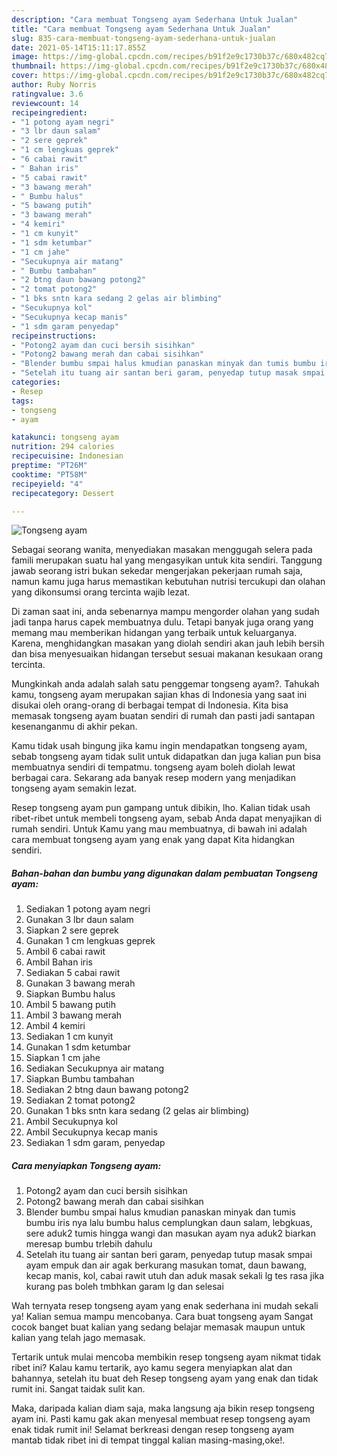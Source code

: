 ```yaml
---
description: "Cara membuat Tongseng ayam Sederhana Untuk Jualan"
title: "Cara membuat Tongseng ayam Sederhana Untuk Jualan"
slug: 835-cara-membuat-tongseng-ayam-sederhana-untuk-jualan
date: 2021-05-14T15:11:17.855Z
image: https://img-global.cpcdn.com/recipes/b91f2e9c1730b37c/680x482cq70/tongseng-ayam-foto-resep-utama.jpg
thumbnail: https://img-global.cpcdn.com/recipes/b91f2e9c1730b37c/680x482cq70/tongseng-ayam-foto-resep-utama.jpg
cover: https://img-global.cpcdn.com/recipes/b91f2e9c1730b37c/680x482cq70/tongseng-ayam-foto-resep-utama.jpg
author: Ruby Norris
ratingvalue: 3.6
reviewcount: 14
recipeingredient:
- "1 potong ayam negri"
- "3 lbr daun salam"
- "2 sere geprek"
- "1 cm lengkuas geprek"
- "6 cabai rawit"
- " Bahan iris"
- "5 cabai rawit"
- "3 bawang merah"
- " Bumbu halus"
- "5 bawang putih"
- "3 bawang merah"
- "4 kemiri"
- "1 cm kunyit"
- "1 sdm ketumbar"
- "1 cm jahe"
- "Secukupnya air matang"
- " Bumbu tambahan"
- "2 btng daun bawang potong2"
- "2 tomat potong2"
- "1 bks sntn kara sedang 2 gelas air blimbing"
- "Secukupnya kol"
- "Secukupnya kecap manis"
- "1 sdm garam penyedap"
recipeinstructions:
- "Potong2 ayam dan cuci bersih sisihkan"
- "Potong2 bawang merah dan cabai sisihkan"
- "Blender bumbu smpai halus kmudian panaskan minyak dan tumis bumbu iris nya lalu bumbu halus cemplungkan daun salam, lebgkuas, sere aduk2 tumis hingga wangi dan masukan ayam nya aduk2 biarkan meresap bumbu trlebih dahulu"
- "Setelah itu tuang air santan beri garam, penyedap tutup masak smpai ayam empuk dan air agak berkurang masukan tomat, daun bawang, kecap manis, kol, cabai rawit utuh dan aduk masak sekali lg tes rasa jika kurang pas boleh tmbhkan garam lg dan selesai"
categories:
- Resep
tags:
- tongseng
- ayam

katakunci: tongseng ayam 
nutrition: 294 calories
recipecuisine: Indonesian
preptime: "PT26M"
cooktime: "PT58M"
recipeyield: "4"
recipecategory: Dessert

---
```



![Tongseng ayam](https://img-global.cpcdn.com/recipes/b91f2e9c1730b37c/680x482cq70/tongseng-ayam-foto-resep-utama.jpg)

Sebagai seorang wanita, menyediakan masakan menggugah selera pada famili merupakan suatu hal yang mengasyikan untuk kita sendiri. Tanggung jawab seorang istri bukan sekedar mengerjakan pekerjaan rumah saja, namun kamu juga harus memastikan kebutuhan nutrisi tercukupi dan olahan yang dikonsumsi orang tercinta wajib lezat.

Di zaman  saat ini, anda sebenarnya mampu mengorder olahan yang sudah jadi tanpa harus capek membuatnya dulu. Tetapi banyak juga orang yang memang mau memberikan hidangan yang terbaik untuk keluarganya. Karena, menghidangkan masakan yang diolah sendiri akan jauh lebih bersih dan bisa menyesuaikan hidangan tersebut sesuai makanan kesukaan orang tercinta. 



Mungkinkah anda adalah salah satu penggemar tongseng ayam?. Tahukah kamu, tongseng ayam merupakan sajian khas di Indonesia yang saat ini disukai oleh orang-orang di berbagai tempat di Indonesia. Kita bisa memasak tongseng ayam buatan sendiri di rumah dan pasti jadi santapan kesenanganmu di akhir pekan.

Kamu tidak usah bingung jika kamu ingin mendapatkan tongseng ayam, sebab tongseng ayam tidak sulit untuk didapatkan dan juga kalian pun bisa membuatnya sendiri di tempatmu. tongseng ayam boleh diolah lewat berbagai cara. Sekarang ada banyak resep modern yang menjadikan tongseng ayam semakin lezat.

Resep tongseng ayam pun gampang untuk dibikin, lho. Kalian tidak usah ribet-ribet untuk membeli tongseng ayam, sebab Anda dapat menyajikan di rumah sendiri. Untuk Kamu yang mau membuatnya, di bawah ini adalah cara membuat tongseng ayam yang enak yang dapat Kita hidangkan sendiri.

<!--inarticleads1-->

##### Bahan-bahan dan bumbu yang digunakan dalam pembuatan Tongseng ayam:

1. Sediakan 1 potong ayam negri
1. Gunakan 3 lbr daun salam
1. Siapkan 2 sere geprek
1. Gunakan 1 cm lengkuas geprek
1. Ambil 6 cabai rawit
1. Ambil  Bahan iris
1. Sediakan 5 cabai rawit
1. Gunakan 3 bawang merah
1. Siapkan  Bumbu halus
1. Ambil 5 bawang putih
1. Ambil 3 bawang merah
1. Ambil 4 kemiri
1. Sediakan 1 cm kunyit
1. Gunakan 1 sdm ketumbar
1. Siapkan 1 cm jahe
1. Sediakan Secukupnya air matang
1. Siapkan  Bumbu tambahan
1. Sediakan 2 btng daun bawang potong2
1. Sediakan 2 tomat potong2
1. Gunakan 1 bks sntn kara sedang (2 gelas air blimbing)
1. Ambil Secukupnya kol
1. Ambil Secukupnya kecap manis
1. Sediakan 1 sdm garam, penyedap




<!--inarticleads2-->

##### Cara menyiapkan Tongseng ayam:

1. Potong2 ayam dan cuci bersih sisihkan
1. Potong2 bawang merah dan cabai sisihkan
1. Blender bumbu smpai halus kmudian panaskan minyak dan tumis bumbu iris nya lalu bumbu halus cemplungkan daun salam, lebgkuas, sere aduk2 tumis hingga wangi dan masukan ayam nya aduk2 biarkan meresap bumbu trlebih dahulu
1. Setelah itu tuang air santan beri garam, penyedap tutup masak smpai ayam empuk dan air agak berkurang masukan tomat, daun bawang, kecap manis, kol, cabai rawit utuh dan aduk masak sekali lg tes rasa jika kurang pas boleh tmbhkan garam lg dan selesai




Wah ternyata resep tongseng ayam yang enak sederhana ini mudah sekali ya! Kalian semua mampu mencobanya. Cara buat tongseng ayam Sangat cocok banget buat kalian yang sedang belajar memasak maupun untuk kalian yang telah jago memasak.

Tertarik untuk mulai mencoba membikin resep tongseng ayam nikmat tidak ribet ini? Kalau kamu tertarik, ayo kamu segera menyiapkan alat dan bahannya, setelah itu buat deh Resep tongseng ayam yang enak dan tidak rumit ini. Sangat taidak sulit kan. 

Maka, daripada kalian diam saja, maka langsung aja bikin resep tongseng ayam ini. Pasti kamu gak akan menyesal membuat resep tongseng ayam enak tidak rumit ini! Selamat berkreasi dengan resep tongseng ayam mantab tidak ribet ini di tempat tinggal kalian masing-masing,oke!.

